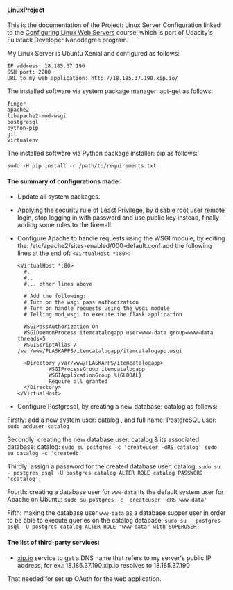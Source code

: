 #### LinuxProject

This is the documentation of the Project: Linux Server Configuration linked to the [Configuring Linux Web Servers](https://classroom.udacity.com/courses/ud299) course, which is part of Udacity's Fullstack Developer Nanodegree program.

My Linux Server is Ubuntu Xenial and configured as follows:

    IP address: 18.185.37.190
    SSH port: 2200
    URL to my web application: http://18.185.37.190.xip.io/

The installed software via system package manager: apt-get as follows:

    finger
    apache2
    libapache2-mod-wsgi
    postgresql
    python-pip
    git
    virtualenv

The installed software via Python package installer: pip as follows:

    sudo -H pip install -r /path/to/requirements.txt

#### The summary of configurations made:

*  Update all system packages.

*  Applying the security rule of Least Privilege, by disable root user remote login, stop logging in with password and use public key instead, finally adding some rules to the firewall.

*  Configure Apache to handle requests using the WSGI module, by editing the: /etc/apache2/sites-enabled/000-default.conf add the following lines at the end of: `<VirtualHost *:80>`:
    ```
    <VirtualHost *:80>
      #.
      #..
      #... other lines above

      # Add the following:
      # Turn on the wsgi pass authorization
      # Turn on handle requests using the wsgi module
      # Telling mod_wsgi to execute the flask application

      WSGIPassAuthorization On
      WSGIDaemonProcess itemcatalogapp user=www-data group=www-data threads=5
      WSGIScriptAlias / /var/www/FLASKAPPS/itemcatalogapp/itemcatalogapp.wsgi

      <Directory /var/www/FLASKAPPS/itemcatalogapp>
              WSGIProcessGroup itemcatalogapp
              WSGIApplicationGroup %{GLOBAL}
              Require all granted
      </Directory>
    </VirtualHost>
    ```
*  Configure Postgresql, by creating a new database: catalog as follows:

  Firstly: add a new system user: catalog , and full name: PostgreSQL user:
    ```
    sudo adduser catalog
    ```

  Secondly: creating the new database user: catalog & its associated database: catalog:
    ```
    sudo su postgres -c 'createuser -dRS catalog'
    sudo su catalog -c 'createdb'
    ```

  Thirdly: assign a password for the created database user: catalog:
    ```
    sudo su - postgres
    psql -U postgres catalog
    ALTER ROLE catalog PASSWORD 'ccatalog';
    ```

  Fourth: creating a database user for `www-data` its the default system user for Apache on Ubuntu:
    ```
    sudo su postgres -c 'createuser -dRS www-data'
    ```

  Fifth: making the database user `www-data` as a database supper user in order to be able to execute queries on the catalog database:
    ```
    sudo su - postgres
    psql -U postgres catalog
    ALTER ROLE "www-data" with SUPERUSER;
    ```

#### The list of third-party services:

*  [xip.io](http://xip.io/) service to get a DNS name that refers to my server's public IP address, for ex.: 18.185.37.190.xip.io resolves to 18.185.37.190

  That needed for set up OAuth for the web application.
